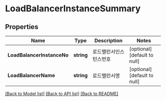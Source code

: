 # LoadBalancerInstanceSummary

## Properties
Name | Type | Description | Notes
------------ | ------------- | ------------- | -------------
**LoadBalancerInstanceNo** | **string** | 로드밸런서인스턴스번호 | [optional] [default to null]
**LoadBalancerName** | **string** | 로드밸런서명 | [optional] [default to null]

[[Back to Model list]](../README.md#documentation-for-models) [[Back to API list]](../README.md#documentation-for-api-endpoints) [[Back to README]](../README.md)


